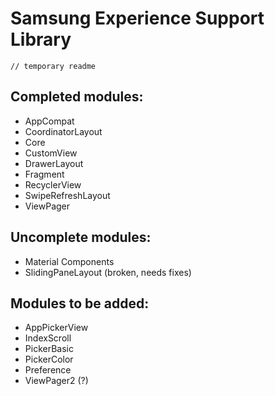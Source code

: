 # Samsung Experience Support Library
```
// temporary readme
```
## Completed modules:
- AppCompat
- CoordinatorLayout
- Core
- CustomView
- DrawerLayout
- Fragment
- RecyclerView
- SwipeRefreshLayout
- ViewPager

## Uncomplete modules:
- Material Components
- SlidingPaneLayout (broken, needs fixes)

## Modules to be added:
- AppPickerView
- IndexScroll
- PickerBasic
- PickerColor
- Preference
- ViewPager2 (?)
